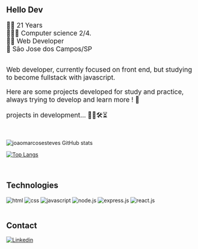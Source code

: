 ## Hello Dev </br>

<div style="font-size: 13pt"> 
    🧑🏻  21 Years <br>
    👨🏻‍🎓  Computer science 2/4. <br>
    👨‍💻  Web Developer <br>
    📍   São Jose dos Campos/SP <br>
</div><br/>

<p style="font-size: 13pt">Web developer, currently focused on front end, but studying to become fullstack with javascript. </p>

<p style="font-size: 13pt">Here are some projects developed for study and practice, always trying to develop and learn more ! 🚀</p>

<p style="font-size: 13pt">projects in development... 👨‍💻🛠⏳  </p>

<br/>

![joaomarcosesteves
 GitHub stats](https://github-readme-stats.vercel.app/api?username=joaomarcosesteves&show_icons=true&theme=dracula)
 
 [![Top Langs](https://github-readme-stats.vercel.app/api/top-langs/?username=joaomarcosesteves)](https://github.com/anuraghazra/github-readme-stats)

<br/>

## Technologies

<div style="display: inline_block">
    <img align="center" alt="html" src="https://img.shields.io/badge/HTML-239120?style=for-the-badge&logo=html5&logoColor=white">
    <img align="center" alt="css" src="https://img.shields.io/badge/CSS-239120?&style=for-the-badge&logo=css3&logoColor=white">
    <img align="center" alt="javascript" src="https://img.shields.io/badge/JavaScript-F7DF1E?style=for-the-badge&logo=javascript&logoColor=black">
    <img align="center" alt="node.js" src="https://img.shields.io/badge/Node.js-43853D?style=for-the-badge&logo=node.js&logoColor=white">
    <img align="center" alt="express.js" src="https://img.shields.io/badge/Express.js-404D59?style=for-the-badge">
    <img align="center" alt="react.js" src="https://img.shields.io/badge/React-20232A?style=for-the-badge&logo=react&logoColor=61DAFB">
</div>

<br/>

## Contact

[![Linkedin](https://img.shields.io/badge/LinkedIn-0077B5?style=for-the-badge&logo=linkedin&logoColor=white)](https://www.linkedin.com/in/joao-marcos-esteves-pereira-a5b2b317a)
